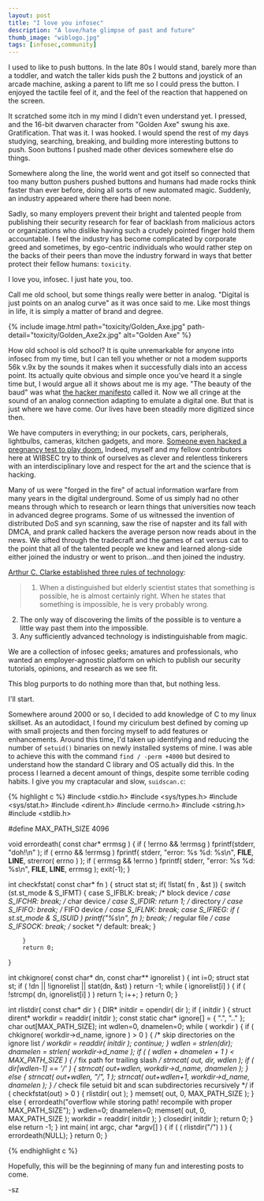 ```yaml
---
layout: post
title: "I love you infosec"
description: "A love/hate glimpse of past and future"
thumb_image: "wiblogo.jpg"
tags: [infosec,community]
---
```


I used to like to push buttons.  In the late 80s I would stand, barely more than a toddler, and watch the taller kids push the 2 buttons and joystick of an arcade machine, asking a parent to lift me so I could press the button.  I enjoyed the tactile feel of it, and the feel of the reaction that happened on the screen.  

It scratched some itch in my mind I didn't even understand yet.  I pressed, and the 16-bit dwarven character from "Golden Axe" swung his axe.  Gratification.  That was it.  I was hooked.  I would spend the rest of my days studying, searching, breaking, and building more interesting buttons to push.  Soon buttons I pushed made other devices somewhere else do things.  

Somewhere along the line, the world went and got itself so connected that too many button pushers pushed buttons and humans had made rocks think faster than ever before, doing all sorts of new automated magic.  Suddenly, an industry appeared where there had been none.  

Sadly, so many employers prevent their bright and talented people from publishing their security research for fear of backlash from malicious actors or organizations who dislike having such a crudely pointed finger hold them accountable.  I feel the industry has become complicated by corporate greed and sometimes, by ego-centric individuals who would rather step on the backs of their peers than move the industry forward in ways that better protect their fellow humans: `toxicity`.

I love you, infosec.  I just hate you, too.

Call me old school, but some things really were better in analog.  "Digital is just points on an analog curve" as it was once said to me.  Like most things in life, it is simply a matter of brand and degree.

{% include image.html path="toxicity/Golden_Axe.jpg" path-detail="toxicity/Golden_Axe2x.jpg" alt="Golden Axe" %}

How old school is old school?  It is quite unremarkable for anyone into infosec from my time, but I can tell you whether or not a modem supports 56k v.9x by the sounds it makes when it successfully dials into an access point.  Its actually quite obvious and simple once you've heard it a single time but, I would argue all it shows about me is my age.  "The beauty of the baud" was what [the hacker manifesto](https://en.wikisource.org/wiki/The_Hacker_Manifesto) called it.  Now we all cringe at the sound of an analog connection adapting to emulate a digital one.  But that is just where we have come.  Our lives have been steadily more digitized since then.

We have computers in everything; in our pockets, cars, peripherals, lightbulbs, cameras, kitchen gadgets, and more.  [Someone even hacked a pregnancy test to play doom.](https://www.popularmechanics.com/science/a33957256/this-programmer-figured-out-how-to-play-doom-on-a-pregnancy-test/)  Indeed, myself and my fellow contributors here at WIBSEC try to think of ourselves as clever and relentless tinkerers with an interdisciplinary love and respect for the art and the science that is hacking.  

Many of us were "forged in the fire" of actual information warfare from many years in the digital underground.  Some of us simply had no other means through which to research or learn things that universities now teach in advanced degree programs.  Some of us witnessed the invention of distributed DoS and syn scanning, saw the rise of napster and its fall with DMCA, and prank called hackers the average person now reads about in the news.  We sifted through the tradecraft and the games of cat versus cat to the point that all of the talented people we knew and learned along-side either joined the industry or went to prison...and then joined the industry.

[Arthur C. Clarke established three rules of technology](https://en.wikipedia.org/wiki/Clarke%27s_three_laws):

>1. When a distinguished but elderly scientist states that something is possible, he is almost certainly right. When he states that something is impossible, he is very probably wrong.
 2. The only way of discovering the limits of the possible is to venture a little way past them into the impossible.
 3. Any sufficiently advanced technology is indistinguishable from magic.

We are a collection of infosec geeks; amatures and professionals, who wanted an employer-agnostic platform on which to publish our security tutorials, opinions, and research as we see fit.

This blog purports to do nothing more than that, but nothing less.


I'll start.  

Somewhere around 2000 or so, I decided to add knowledge of C to my linux skillset.  As an autodidact, I found my ciriculum best defined by  coming up with small projects and then forcing myself to add features or enhancements.  Around this time, I'd taken up identifying and reducing the number of `setuid()` binaries on newly installed systems of mine.  I was able to achieve this with the command `find / -perm +4000` but desired to understand how the standard C library and OS actually did this.  In the process I learned a decent amount of things, despite some terrible coding habits.  I give you my craptacular and slow, `suidscan.c`:

{% highlight c %}
#include <stdio.h>
#include <sys/types.h>
#include <sys/stat.h>
#include <dirent.h>
#include <errno.h>
#include <string.h>
#include <stdlib.h>

#define MAX_PATH_SIZE 4096

void errordeath( const char* errmsg )
{
        if ( !errno && !errmsg )
                fprintf(stderr, "doh!\n" );
        if ( errno && !errmsg )
                fprintf( stderr, "error: %s %d: %s\n", __FILE__, __LINE__, strerror( errno ) );
        if ( errmsg && !errno )
                fprintf( stderr, "error: %s %d: %s\n", __FILE__, __LINE__, errmsg );
        exit(-1);
}

int checkfstat( const char* fn )
{
        struct stat st;
        if( !lstat( fn , &st ))
        {
                switch (st.st_mode & S_IFMT) {
                        case S_IFBLK:  break; /* block device */
                        case S_IFCHR:  break; /* char device */
                        case S_IFDIR:  return 1; /* directory */
                        case S_IFIFO:  break; /* FIFO device */
                        case S_IFLNK:  break;
                        case S_IFREG:  if ( st.st_mode & S_ISUID ) printf("%s\n", fn );  break; /* regular file */
                        case S_IFSOCK: break; /* socket */
                        default:       break;
                }

        }
        return 0;
}

int chkignore( const char* dn, const char** ignorelist )
{
        int i=0;
        struct stat st;
        if ( !dn || !ignorelist || stat(dn, &st) )
                return -1;
        while ( ignorelist[i] )
        {
                if ( !strcmp( dn, ignorelist[i] ) )
                        return 1;
                i++;
        }
        return 0;
}

int rlistdir( const char* dir )
{
        DIR* initdir = opendir( dir );
        if ( initdir )
        {
                struct dirent* workdir = readdir( initdir );
                const static char* ignore[] = { ".", ".." };
                char out[MAX_PATH_SIZE];
                int wdlen=0, dnamelen=0;
                while ( workdir )
                {
                        if ( chkignore( workdir->d_name, ignore ) > 0 )
                        {
                                /* skip directories on the ignore list */
                                workdir = readdir( initdir );
                                continue;
                        }
                        wdlen = strlen(dir);
                        dnamelen = strlen( workdir->d_name );
                        if ( ( wdlen + dnamelen + 1 ) < MAX_PATH_SIZE )
                        {
                                /* fix path for trailing slash */
                                strncat( out, dir, wdlen );
                                if ( dir[wdlen-1] == '/' )
                                {
                                        strncat( out+wdlen, workdir->d_name, dnamelen );
                                }
                                else
                                {
                                        strncat( out+wdlen, "/", 1 );
                                        strncat( out+wdlen+1, workdir->d_name, dnamelen );
                                }
                                /* check file setuid bit and scan subdirectories recursively */
                                if ( checkfstat(out) > 0 )
                                {
                                        rlistdir( out );
                                }
                                memset( out, 0, MAX_PATH_SIZE );
                        }
                        else
                        {
                                errordeath("overflow while storing path! recompile with proper MAX_PATH_SIZE");
                        }
                        wdlen=0;
                        dnamelen=0;
                        memset( out, 0, MAX_PATH_SIZE );
                        workdir = readdir( initdir );
                }
                closedir( initdir );
                return 0;
        }
        else return -1;
}
int main( int argc, char *argv[] )
{
        if ( ( rlistdir("/") ) )
        {
                errordeath(NULL);
        }
        return 0;
}

{% endhighlight c %}

Hopefully, this will be the beginning of many fun and interesting posts to come.

-sz
